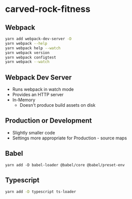 # carved-rock-fitness

## Webpack

```sh
yarn add webpack-dev-server -D
yarn webpack --help
yarn webpack help --watch
yarn webpack version
yarn webpack configtest
yarn webpack --watch
```

## Webpack Dev Server

- Runs webpack in watch mode
- Provides an HTTP server
- In-Memory
  - Doesn't produce build assets on disk

## Production or Development

- Slightly smaller code
- Settings more appropriate for Production - source maps

## Babel

```
yarn add -D babel-loader @babel/core @babel/preset-env
```

## Typescript

```sh
yarn add -D typescript ts-loader
```
